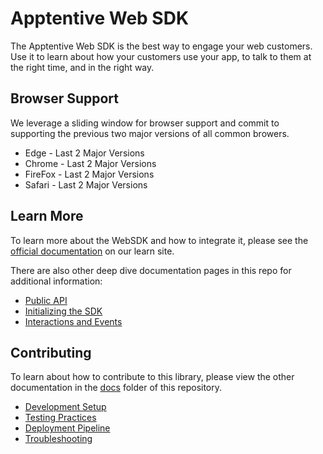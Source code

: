 # Apptentive Web SDK

The Apptentive Web SDK is the best way to engage your web customers. Use it to learn about how your customers use your app, to talk to them at the right time, and in the right way.

## Browser Support

We leverage a sliding window for browser support and commit to supporting the previous two major versions of all common browers.

- Edge - Last 2 Major Versions
- Chrome - Last 2 Major Versions
- FireFox - Last 2 Major Versions
- Safari - Last 2 Major Versions

## Learn More

To learn more about the WebSDK and how to integrate it, please see the [official documentation](https://learn.apptentive.com/article-categories/apptentive-for-web-developer-guide/) on our learn site.

There are also other deep dive documentation pages in this repo for additional information:

- [Public API](/docs/api.md)
- [Initializing the SDK](/docs/initialization.md)
- [Interactions and Events](/docs/interactions.md)

## Contributing

To learn about how to contribute to this library, please view the other documentation in the [docs](/docs/) folder of this repository.

- [Development Setup](/docs/developing.md)
- [Testing Practices](/docs/testing.md)
- [Deployment Pipeline](/docs/deployment.md)
- [Troubleshooting](/docs/troubleshooting.md)

